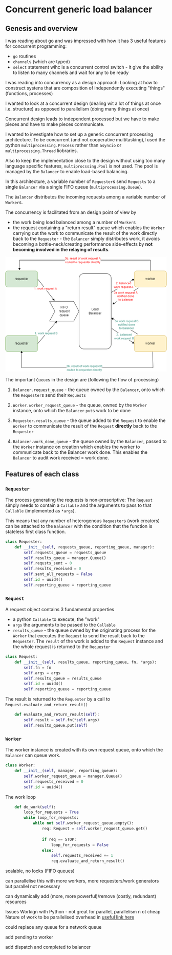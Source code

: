 # Concurrent generic load balancer

## Genesis and overview

I was reading about go and was impressed with how it has 3 useful features for concurrent programming:

- `go` routines
- `channel`s (which are typed)
- `select` statement wihc is a concurrent control switch - it give the ability to listen to many channels and wait for any to be ready

I was reading into concurrency as a design approach: Looking at how to construct systens that are composition of independently executing "things" (functions, processes)

I wanted to look at a concurrent design (dealing wit a lot of things at once i.e. structure) as opposed to parallelism (doing many things at once)

Concurrent design leads to independent processed but we have to make pieces and have to make pieces communicate.

I wanted to investigate how to set up a generic concurrent processing architecture. To be concurrent (and not cooperative multitasking),I used the python `multiprocessing.Process` rather than `asyncio` or `multiprocessing.Thread` liobraries.

Also to keep the implementation close to the design without using too many language specific features, `multiprocssing.Pool` is not used. The pool is managed by the `Balancer` to enable load-based balancing.

In this architecture, a variable number of `Requester`s send `Requests` to a single `Balancer` via a single FIFO queue (`multiprocessing.Queue`).

The `Balancer` distributes the incoming requests among a variable number of `Worker`s.

The concurrency is facilitated from an design point of view by

- the work being load balanced among a number of `Worker`s
- the request containing a "return result" queue which enables the `Worker` carrying out the work to communicate the result of the work directly back to the `Requester` - the `Balancer` simply distributes work, it avoids becoming a bottle-neck/creating performance side-effects by **not becoming involved in the relaying of results**.

![archotecture](py_load_balancer.png)


The important `Queue`s in the design are (following the flow of processing)

1. `Balancer.request_queue` - the queue owned by the `Balancer`, onto which the `Requester`s send their `Requests`

2. `Worker.worker_request_queue` - the queue, owned by the `Worker` instance, onto which the `Balancer` `put`s work to be done

3. `Requester.results_queue` - the queue added to the `Request` to enable the `Worker` to communicate the result of the `Request` **directly** back to the `Requester`
4. `Balancer.work_done_queue` - the queue owned by the `Balancer`, passed to the `Worker` instance on creation which enables the worker to communicate back to the Balancer work done. This enables the `Balancer` to audit work received = work done.

## Features of each class

### `Requester`

The process generating the requests is non-proscriptive: The `Request` simply needs to contain a `Callable` and the arguments to pass to that `Callable` (implemented as `*args`).

This means that any number of heterogenous `Requester`s (work creators) can be attached to the `Balancer` with the condition that the function is stateless first class function.

```python
class Requester:
    def __init__(self, requests_queue, reporting_queue, manager):
        self.requests_queue = requests_queue
        self.results_queue = manager.Queue()
        self.requsts_sent = 0
        self.results_received = 0
        self.sent_all_requests = False
        self.id = uuid4()
        self.reporting_queue = reporting_queue

```

### `Request`

A request object contains 3 fundamental properties

- a python `Callable` to execute, the "work"
- `args` the arguments to be passed to the `Callable`
- `results_queue` - the queue owned by the originating process for the `Worker` that executes the `Request` to send the result back to the `Requester`. The `result` of the work is added to the `Request` instance and the whole request is returned to the `Requester`

```python
class Request:
    def __init__(self, results_queue, reporting_queue, fn, *args):
        self.fn = fn
        self.args = args
        self.results_queue = results_queue
        self.id = uuid4()
        self.reporting_queue = reporting_queue
```

The result is returned to the `Requester` by a call to `Request.evaluate_and_return_result()`

```python
    def evaluate_and_return_result(self):
        self.result = self.fn(*self.args)
        self.results_queue.put(self)
```

### `Worker`

The worker instance is created with its own request queue, onto which the `Balancer` can queue work.

```python
class Worker:
    def __init__(self, manager, reporting_queue):
        self.worker_request_queue = manager.Queue()
        self.requests_received = 0
        self.id = uuid4()
```

The work loop

```python
    def do_work(self):
        loop_for_requests = True
        while loop_for_requests:
            while not self.worker_request_queue.empty():
                req: Request = self.worker_request_queue.get()

                if req == STOP:
                    loop_for_requests = False
                else:
                    self.requests_received += 1
                    req.evaluate_and_return_result()
```

scalable, no locks (FIFO queues)

can parallelise this with more workers, more requesters/work generators but parallel not necessary

can dynamically add (more, more powerful)/remove (costly, redundant) resources

Issues
Workign with Python - not great for parallel, parallelism n ot cheap
Nature of work to be parallelised overhead in
[useful link here](https://stackoverflow.com/a/52076791/10016858)

could replace any queue for a network queue

add pending to worker

add dispatch and completed to balancer
